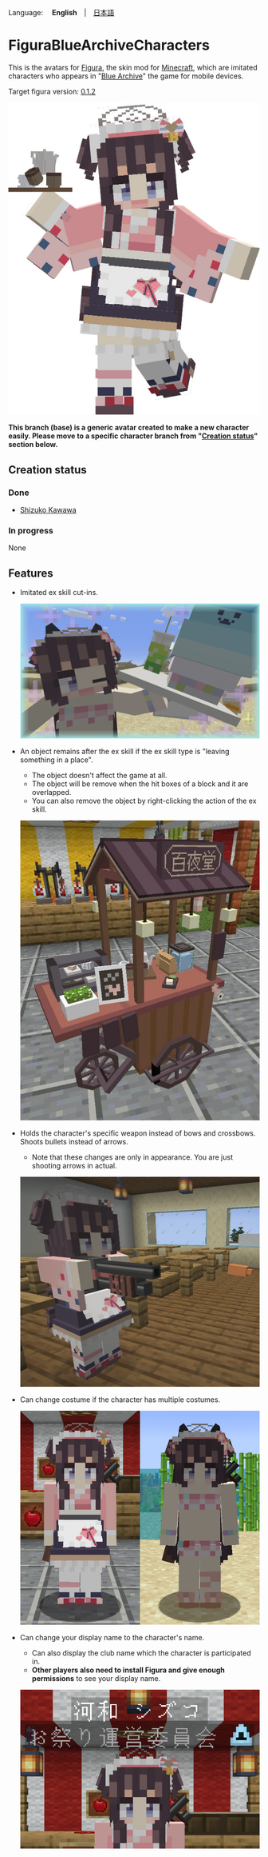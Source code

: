 Language: 　**English**　|　[日本語](./README_jp.md)

# FiguraBlueArchiveCharacters
This is the avatars for [Figura](https://modrinth.com/mod/figura), the skin mod for [Minecraft](https://www.minecraft.net/en-us), which are imitated characters who appears in "[Blue Archive](https://bluearchive.jp/)" the game for mobile devices.

Target figura version: [0.1.2](https://modrinth.com/mod/figura/version/0.1.2+1.20.1)

![Thumbnail](./README_images/thumbnail.jpg)

**This branch (base) is a generic avatar created to make a new character easily. Please move to a specific character branch from "[Creation status](#creation-status)" section below.**

## Creation status
### Done
- [Shizuko Kawawa](https://github.com/Gakuto1112/ShizukoPrototype/tree/Shizuko)

### In progress
None

## Features
- Imitated ex skill cut-ins.

  ![Ex skill](./README_images/ex_skill.jpg)

- An object remains after the ex skill if the ex skill type is "leaving something in a place".
  - The object doesn't affect the game at all.
  - The object will be remove when the hit boxes of a block and it are overlapped.
  - You can also remove the object by right-clicking the action of the ex skill.

  ![Placement object](./README_images/placement_object.jpg)

- Holds the character's specific weapon instead of bows and crossbows. Shoots bullets instead of arrows.
  - Note that these changes are only in appearance. You are just shooting arrows in actual.

  ![Gun](./README_images/gun.jpg)

- Can change costume if the character has multiple costumes.

  ![Costume](./README_images/costume.jpg)

- Can change your display name to the character's name.
  - Can also display the club name which the character is participated in.
  - **Other players also need to install Figura and give enough permissions** to see your display name.

  ![Display name](./README_images/display_name.jpg)